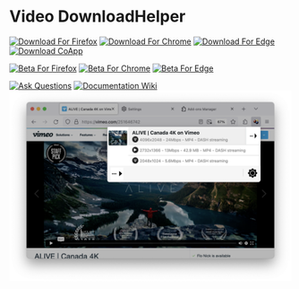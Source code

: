 # Video DownloadHelper

[![Download For Firefox](https://img.shields.io/amo/dw/video-downloadhelper?label=Download%20For%20Firefox&labelColor=red&logo=Firefox&logoColor=white)](https://addons.mozilla.org/firefox/addon/video-downloadhelper) [![Download For Chrome](https://img.shields.io/chrome-web-store/users/lmjnegcaeklhafolokijcfjliaokphfk?logo=googlechrome&logoColor=white&labelColor=blue&label=Download%20For%20Chrome)](https://chrome.google.com/webstore/detail/video-downloadhelper/lmjnegcaeklhafolokijcfjliaokphfk) [![Download For Edge](https://img.shields.io/badge/Download_For_Edge-purple?logo=microsoftedge&logoColor=white)](https://microsoftedge.microsoft.com/addons/detail/video-downloadhelper/jmkaglaafmhbcpleggkmaliipiilhldn) [![Download CoApp](https://img.shields.io/badge/download-coapp-orange?logoColor=orange)](https://www.downloadhelper.net/install-coapp-v2)

[![Beta For Firefox](https://img.shields.io/badge/Beta_For_Firefox-red?logo=firefox&logoColor=white)](https://www.downloadhelper.net/firefox/betas) [![Beta For Chrome](https://img.shields.io/chrome-web-store/users/pfoiagbblcbmognbkekfpodpidedkmcc?label=Beta%20For%20Chrome&logo=googlechrome&logoColor=white&labelColor=blue)](https://chromewebstore.google.com/detail/video-downloadhelper-beta/pfoiagbblcbmognbkekfpodpidedkmcc) [![Beta For Edge](https://img.shields.io/badge/Beta_For_Edge-purple?logo=microsoftedge&logoColor=white)](https://microsoftedge.microsoft.com/addons/detail/video-downloadhelper-beta/fojefjolbhfidomcaelhceoldmmpcaga)

[![Ask Questions](https://img.shields.io/github/discussions/aclap-dev/download-helper?label=Ask%20Questions)](https://github.com/aclap-dev/download-helper/discussions) [![Documentation Wiki](https://img.shields.io/badge/documentation-wiki-red?logoColor=orange)](https://github.com/aclap-dev/download-helper/wiki)
[![](assets/screenshot.png)](https://downloadhelper.net)
